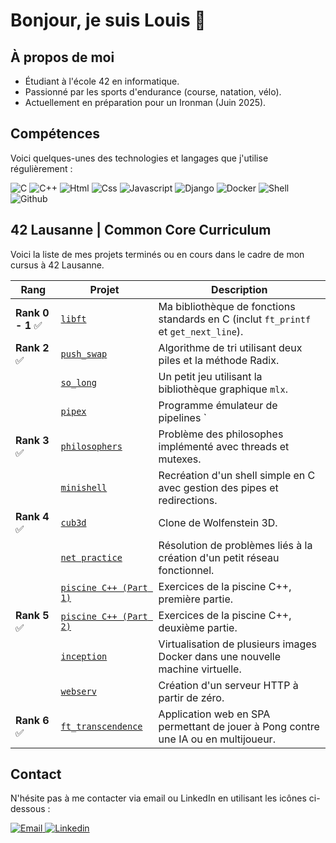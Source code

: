 # Bonjour, je suis Louis 👋

## À propos de moi
- Étudiant à l'école 42 en informatique.
- Passionné par les sports d'endurance (course, natation, vélo).
- Actuellement en préparation pour un Ironman (Juin 2025).

## Compétences
Voici quelques-unes des technologies et langages que j'utilise régulièrement :

<img src="https://img.icons8.com/?size=50&id=shQTXiDQiQVR&format=png&color=000000" alt="C"> <img src="https://img.icons8.com/?size=50&id=40669&format=png&color=000000" alt="C++"> <img src="https://img.icons8.com/?size=50&id=20909&format=png&color=000000" alt="Html">
<img src="https://img.icons8.com/?size=50&id=3BTBsJs5myRy&format=png&color=000000" alt="Css">
<img src="https://img.icons8.com/?size=50&id=108784&format=png&color=000000" alt="Javascript">
<img src="https://img.icons8.com/?size=50&id=IuuVVwsdTi2v&format=png&color=000000" alt="Django">
<img src="https://img.icons8.com/?size=50&id=Wln8Z3PcXanx&format=png&color=000000" alt="Docker">
<img src="https://img.icons8.com/?size=50&id=10250&format=png&color=000000" alt="Shell">
<img src="https://img.icons8.com/?size=50&id=3tC9EQumUAuq&format=png&color=000000" alt="Github">

## 42 Lausanne | Common Core Curriculum

Voici la liste de mes projets terminés ou en cours dans le cadre de mon cursus à 42 Lausanne.

| **Rang** | **Projet**                                         | **Description**                                                                 |
|----------|----------------------------------------------------|---------------------------------------------------------------------------------|
| **Rank 0 - 1** ✅ | [`libft`](https://github.com/lrjussiau/lbift)  | Ma bibliothèque de fonctions standards en C (inclut `ft_printf` et `get_next_line`). |
| **Rank 2** ✅   | [`push_swap`](https://github.com/lrjussiau/ft_push_swap)  | Algorithme de tri utilisant deux piles et la méthode Radix.                       |
|          | [`so_long`](https://github.com/lrjussiau/so_long)    | Un petit jeu utilisant la bibliothèque graphique `mlx`.                            |
|          | [`pipex`](https://github.com/lrjussiau/pipex)     | Programme émulateur de pipelines `|` entre deux commandes.                      |
| **Rank 3** ✅   | [`philosophers`](https://github.com/lrjussiau/Philosophers) | Problème des philosophes implémenté avec threads et mutexes.                      |
|          | [`minishell`](https://github.com/lrjussiau/mini_shell)    | Recréation d'un shell simple en C avec gestion des pipes et redirections.          |
| **Rank 4** ✅   | [`cub3d`](https://github.com/lrjussiau/cube3d)        | Clone de Wolfenstein 3D.                                                          |
|          | [`net practice`](https://github.com/lrjussiau/lbift) | Résolution de problèmes liés à la création d'un petit réseau fonctionnel.          |
|          | [`piscine C++ (Part 1)`](https://github.com/lrjussiau/CPP) | Exercices de la piscine C++, première partie.                                    |
| **Rank 5** ✅   | [`piscine C++ (Part 2)`](https://github.com/lrjussiau/CPP) | Exercices de la piscine C++, deuxième partie.                                    |
|          | [`inception`](https://github.com/lrjussiau/Inception)    | Virtualisation de plusieurs images Docker dans une nouvelle machine virtuelle.      |
|          | [`webserv`](https://github.com/lrjussiau/web_serv)      | Création d'un serveur HTTP à partir de zéro.                                        |
| **Rank 6** ✅   | [`ft_transcendence`](https://github.com/lrjussiau/ft_transcendence) | Application web en SPA permettant de jouer à Pong contre une IA ou en multijoueur. |

## Contact
N'hésite pas à me contacter via email ou LinkedIn en utilisant les icônes ci-dessous :

<a href="mailto:lr.jussiaume@gmail.com" target="_blank">
  <img src="https://img.icons8.com/?size=100&id=7rhqrO588QcU&format=png&color=000000" alt="Email">
</a>
<a href="https://www.linkedin.com/in/louis-robert-jussiaume-166263120/" target="_blank">
  <img src="https://img.icons8.com/?size=100&id=13930&format=png&color=000000" alt="Linkedin">
</a>
